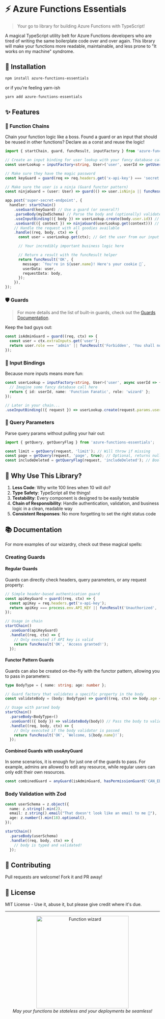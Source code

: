 # ⚡ Azure Functions Essentials

> Your go to library for building Azure Functions with TypeScript!

A magical TypeScript utility belt for Azure Functions developers who are tired of writing the same boilerplate code over and over again. This library will make your functions more readable, maintainable, and less prone to "It works on my machine" syndrome.

## 🚀 Installation

```bash
npm install azure-functions-essentials
```

or if you're feeling yarn-ish

```bash
yarn add azure-functions-essentials
```

## ✨ Features

### 🔗 Function Chains

Chain your function logic like a boss.
Found a guard or an input that should be reused in other functions?
Declare as a const and reuse the logic!

```typescript
import { startChain, guard, funcResult, inputFactory } from 'azure-functions-essentials';

// Create an input binding for user lookup with your fancy database call
const userLookup = inputFactory<string, User>('user', userId => getUserFromDatabase(userId));

// Make sure they have the magic password
const keyGuard = guard(req => req.headers.get('x-api-key') === 'secret' || funcResult('Forbidden', 'Nice try, hacker!'));

// Make sure the user is a ninja (Guard functor pattern)
const ninjaGuard = (user: User) => guard(() => user.isNinja || funcResult('Forbidden', 'Only 🥷s are allowed!'));

app.post('super-secret-endpoint', {
  handler: startChain()
    .useGuard(keyGuard) // Use a guard (or several?)
    .parseBody(myZodSchema) // Parse the body and (optionally) validate with Zod
    .useInputBinding(({ body }) => userLookup.create(body.user.id)) // Initialize the input
    .useGuard(({ context }) => ninjaGuard(userLookup.get(context))) // Use input results in the chain
    // Handle the request with all goodies available
    .handle((req, body, ctx) => {
      const user = userLookup.get(ctx); // Get the user from our input

      // Your incredibly important business logic here

      // Return a result with the funcResult helper
      return funcResult('OK', {
        message: `You're in ${user.name}! Here's your cookie 🍪`,
        userData: user,
        requestData: body,
      });
    }),
});
```

### 🛡️ Guards
> For more details and the list of built-in guards, check out the [Guards Documentation](./src/chain/guards).

Keep the bad guys out:

```typescript
const isAdminGuard = guard((req, ctx) => {
  const user = ctx.extraInputs.get('user');
  return user.role === 'admin' || funcResult('Forbidden', 'You shall not pass! 🧙‍♂️');
});
```

### 🎯 Input Bindings

Because more inputs means more fun:

```typescript
const userLookup = inputFactory<string, User>('user', async userId => {
  // Imagine some fancy database call here
  return { id: userId, name: 'Function Fanatic', role: 'wizard' };
});

// Later in your chain...
.useInputBinding(({ request }) => userLookup.create(request.params.userId))
```

### 🧩 Query Parameters

Parse query params without pulling your hair out:

```typescript
import { getQuery, getQueryFlag } from 'azure-functions-essentials';

const limit = getQuery(request, 'limit'); // Will throw if missing
const page = getQuery(request, 'page', true); // Optional, returns null if missing
const includeDeleted = getQueryFlag(request, 'includeDeleted'); // Boolean flags made easy
```

## 🤔 Why Use This Library?

1. **Less Code**: Why write 100 lines when 10 will do?
2. **Type Safety**: TypeScript all the things!
3. **Testability**: Every component is designed to be easily testable
4. **Chain of Responsibility**: Handle authentication, validation, and business logic in a clean, readable way
5. **Consistent Responses**: No more forgetting to set the right status code

## 📚 Documentation

For more examples of our wizardry, check out these magical spells:

### Creating Guards

#### Regular Guards

Guards can directly check headers, query parameters, or any request property:

```typescript
// Simple header-based authentication guard
const apiKeyGuard = guard((req, ctx) => {
  const apiKey = req.headers.get('x-api-key');
  return apiKey === process.env.API_KEY || funcResult('Unauthorized', 'Invalid API key');
});

// Usage in chain
startChain()
  .useGuard(apiKeyGuard)
  .handle((req, ctx) => {
    // Only executed if API key is valid
    return funcResult('OK', 'Access granted!');
  });
```

#### Functor Pattern Guards

Guards can also be created on-the-fly with the functor pattern, allowing you to pass in parameters:

```typescript
type BodyType = { name: string; age: number };

// Guard factory that validates a specific property in the body
const validateBody = (body: BodyType) => guard((req, ctx) => body.age < 18 || funcResult('BadRequest', `Age must be at least 18 years old`));

// Usage with parsed body
startChain()
  .parseBody<BodyType>()
  .useGuard(({ body }) => validateBody(body)) // Pass the body to validateBody
  .handle((req, body, ctx) => {
    // Only executed if the body validator is passed
    return funcResult('OK', `Welcome, ${body.name}!`);
  });
```

#### Combined Guards with useAnyGuard

In some scenarios, it is enough for just one of the guards to pass.
For example, admins are allowed to edit any resource, while regular users can only edit their own resources.

```typescript
const combinedGuard = anyGuard(isAdminGuard, hasPermissionGuard('CAN_EDIT'), isResourceOwnerGuard);
```

### Body Validation with Zod

```typescript
const userSchema = z.object({
  name: z.string().min(2),
  email: z.string().email("That doesn't look like an email to me 🤨"),
  age: z.number().min(18).optional(),
});

startChain()
  .parseBody(userSchema)
  .handle((req, body, ctx) => {
    // body is typed and validated!
  });
```

## 🤝 Contributing

Pull requests are welcome!
Fork it and PR away!

## 📝 License

MIT License - Use it, abuse it, but please give credit where it's due.

---

<p align="center">
  <img src="https://i.imgur.com/YYi5CJn.png" width="300" alt="Function wizard">
  <br>
  <i>May your functions be stateless and your deployments be seamless!</i>
</p>
